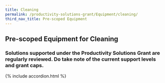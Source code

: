```yaml
---
title: Cleaning
permalink: /productivity-solutions-grant/Equipment/cleaning/
third_nav_title: Pre-scoped Equipment
---
```


## Pre-scoped Equipment for Cleaning

### Solutions supported under the Productivity Solutions Grant are regularly reviewed. Do take note of the current support levels and grant caps.

{% include accordion.html %}

